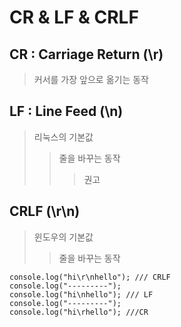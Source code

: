 # CR & LF & CRLF

## CR : Carriage Return (\r)

> 커서를 가장 앞으로 옮기는 동작

## LF : Line Feed (\n)

> 리눅스의 기본값
>
> > 줄을 바꾸는 동작
> >
> > > 권고

## CRLF (\r\n)

> 윈도우의 기본값
>
> > 줄을 바꾸는 동작

```
console.log("hi\r\nhello"); /// CRLF
console.log("---------");
console.log("hi\nhello"); /// LF
console.log("---------");
console.log("hi\rhello"); ///CR
```
